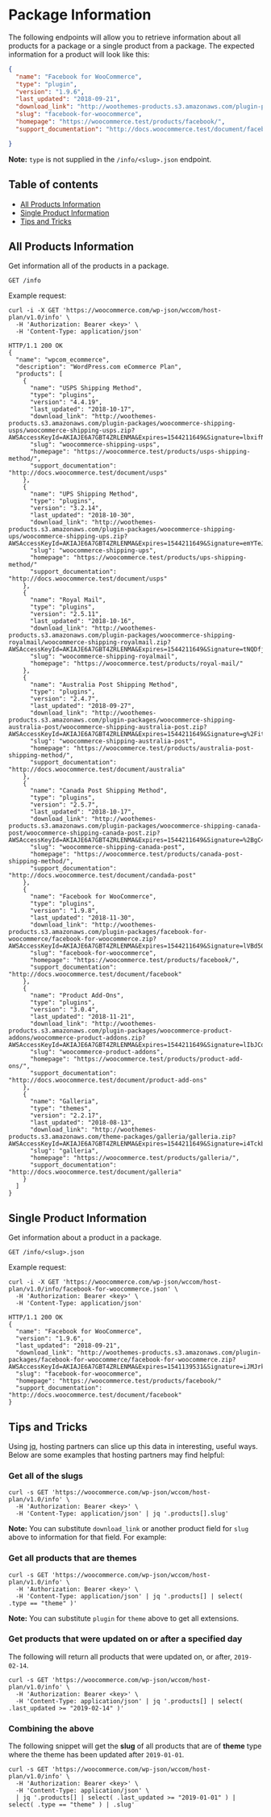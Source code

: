 # Package Information

The following endpoints will allow you to retrieve information about all products for a package or a single product from a package. The expected information for a product will look like this:

```json
{
  "name": "Facebook for WooCommerce",
  "type": "plugin",
  "version": "1.9.6",
  "last_updated": "2018-09-21",
  "download_link": "http://woothemes-products.s3.amazonaws.com/plugin-packages/facebook-for-woocommerce/facebook-for-woocommerce.zip?AWSAccessKeyId=AKIAJE6A7GBT4ZRLENMA&Expires=1541139531&Signature=iJMJrkCsUqJNPvctF3HQVZ2ubMI%3D",
  "slug": "facebook-for-woocommerce",
  "homepage": "https://woocommerce.test/products/facebook/",
  "support_documentation": "http://docs.woocommerce.test/document/facebook"

}
```

**Note:** `type` is not supplied in the `/info/<slug>.json` endpoint.

## Table of contents

- [All Products Information](#all-products-information)
- [Single Product Information](#single-product-information)
- [Tips and Tricks](#tips-and-tricks)

## All Products Information

Get information all of the products in a package.

```code
GET /info
```

Example request:

```code
curl -i -X GET 'https://woocommerce.com/wp-json/wccom/host-plan/v1.0/info' \
  -H 'Authorization: Bearer <key>' \
  -H 'Content-Type: application/json'

HTTP/1.1 200 OK
{
  "name": "wpcom_ecommerce",
  "description": "WordPress.com eCommerce Plan",
  "products": [
    {
      "name": "USPS Shipping Method",
      "type": "plugins",
      "version": "4.4.19",
      "last_updated": "2018-10-17",
      "download_link": "http://woothemes-products.s3.amazonaws.com/plugin-packages/woocommerce-shipping-usps/woocommerce-shipping-usps.zip?AWSAccessKeyId=AKIAJE6A7GBT4ZRLENMA&Expires=1544211649&Signature=lbxifNZRLGSresGFSE6wNoVyQ2w%3D",
      "slug": "woocommerce-shipping-usps",
      "homepage": "https://woocommerce.test/products/usps-shipping-method/",
      "support_documentation": "http://docs.woocommerce.test/document/usps"
    },
    {
      "name": "UPS Shipping Method",
      "type": "plugins",
      "version": "3.2.14",
      "last_updated": "2018-10-30",
      "download_link": "http://woothemes-products.s3.amazonaws.com/plugin-packages/woocommerce-shipping-ups/woocommerce-shipping-ups.zip?AWSAccessKeyId=AKIAJE6A7GBT4ZRLENMA&Expires=1544211649&Signature=emYTeJ98l4mVaViKwKQgM2HCuYA%3D",
      "slug": "woocommerce-shipping-ups",
      "homepage": "https://woocommerce.test/products/ups-shipping-method/"
      "support_documentation": "http://docs.woocommerce.test/document/usps"
    },
    {
      "name": "Royal Mail",
      "type": "plugins",
      "version": "2.5.11",
      "last_updated": "2018-10-16",
      "download_link": "http://woothemes-products.s3.amazonaws.com/plugin-packages/woocommerce-shipping-royalmail/woocommerce-shipping-royalmail.zip?AWSAccessKeyId=AKIAJE6A7GBT4ZRLENMA&Expires=1544211649&Signature=tNQDfjKHWLQkE5tyWwxBKCosUaA%3D",
      "slug": "woocommerce-shipping-royalmail",
      "homepage": "https://woocommerce.test/products/royal-mail/"
    },
    {
      "name": "Australia Post Shipping Method",
      "type": "plugins",
      "version": "2.4.7",
      "last_updated": "2018-09-27",
      "download_link": "http://woothemes-products.s3.amazonaws.com/plugin-packages/woocommerce-shipping-australia-post/woocommerce-shipping-australia-post.zip?AWSAccessKeyId=AKIAJE6A7GBT4ZRLENMA&Expires=1544211649&Signature=g%2Fit%2FArPygdkQCf%2FIcN7BVJrHRI%3D",
      "slug": "woocommerce-shipping-australia-post",
      "homepage": "https://woocommerce.test/products/australia-post-shipping-method/",
      "support_documentation": "http://docs.woocommerce.test/document/australia"
    },
    {
      "name": "Canada Post Shipping Method",
      "type": "plugins",
      "version": "2.5.7",
      "last_updated": "2018-10-17",
      "download_link": "http://woothemes-products.s3.amazonaws.com/plugin-packages/woocommerce-shipping-canada-post/woocommerce-shipping-canada-post.zip?AWSAccessKeyId=AKIAJE6A7GBT4ZRLENMA&Expires=1544211649&Signature=%2BgC48cQxXHk9ihjS3YXzH9NeRNA%3D",
      "slug": "woocommerce-shipping-canada-post",
      "homepage": "https://woocommerce.test/products/canada-post-shipping-method/",
      "support_documentation": "http://docs.woocommerce.test/document/candada-post"
    },
    {
      "name": "Facebook for WooCommerce",
      "type": "plugins",
      "version": "1.9.8",
      "last_updated": "2018-11-30",
      "download_link": "http://woothemes-products.s3.amazonaws.com/plugin-packages/facebook-for-woocommerce/facebook-for-woocommerce.zip?AWSAccessKeyId=AKIAJE6A7GBT4ZRLENMA&Expires=1544211649&Signature=lVBd50jPoHZMo7CNFq1P%2BvUiVgs%3D",
      "slug": "facebook-for-woocommerce",
      "homepage": "https://woocommerce.test/products/facebook/",
      "support_documentation": "http://docs.woocommerce.test/document/facebook"
    },
    {
      "name": "Product Add-Ons",
      "type": "plugins",
      "version": "3.0.4",
      "last_updated": "2018-11-21",
      "download_link": "http://woothemes-products.s3.amazonaws.com/plugin-packages/woocommerce-product-addons/woocommerce-product-addons.zip?AWSAccessKeyId=AKIAJE6A7GBT4ZRLENMA&Expires=1544211649&Signature=lIbJCqX6UXRlsBGCmKhBqkF4UGo%3D",
      "slug": "woocommerce-product-addons",
      "homepage": "https://woocommerce.test/products/product-add-ons/",
      "support_documentation": "http://docs.woocommerce.test/document/product-add-ons"
    },
    {
      "name": "Galleria",
      "type": "themes",
      "version": "2.2.17",
      "last_updated": "2018-08-13",
      "download_link": "http://woothemes-products.s3.amazonaws.com/theme-packages/galleria/galleria.zip?AWSAccessKeyId=AKIAJE6A7GBT4ZRLENMA&Expires=1544211649&Signature=i4Tckbs1bLYGcMdei7SEwIkuR%2FA%3D",
      "slug": "galleria",
      "homepage": "https://woocommerce.test/products/galleria/",
      "support_documentation": "http://docs.woocommerce.test/document/galleria"
    }
  ]
}
```

## Single Product Information

Get information about a product in a package.

```code
GET /info/<slug>.json
```

Example request:

```code
curl -i -X GET 'https://woocommerce.com/wp-json/wccom/host-plan/v1.0/info/facebook-for-woocommerce.json' \
  -H 'Authorization: Bearer <key>' \
  -H 'Content-Type: application/json'

HTTP/1.1 200 OK
{
  "name": "Facebook for WooCommerce",
  "version": "1.9.6",
  "last_updated": "2018-09-21",
  "download_link": "http://woothemes-products.s3.amazonaws.com/plugin-packages/facebook-for-woocommerce/facebook-for-woocommerce.zip?AWSAccessKeyId=AKIAJE6A7GBT4ZRLENMA&Expires=1541139531&Signature=iJMJrkCsUqJNPvctF3HQVZ2ubMI%3D",
  "slug": "facebook-for-woocommerce",
  "homepage": "https://woocommerce.test/products/facebook/"
  "support_documentation": "http://docs.woocommerce.test/document/facebook"
}
```

## Tips and Tricks

Using [jq](https://stedolan.github.io/jq/), hosting partners can slice up this data in interesting, useful ways. Below are some examples that hosting partners may find helpful:

### Get all of the slugs

```
curl -s GET 'https://woocommerce.com/wp-json/wccom/host-plan/v1.0/info' \
  -H 'Authorization: Bearer <key>' \
  -H 'Content-Type: application/json' | jq '.products[].slug'
```

**Note:** You can substitute `download_link` or another product field for `slug` above to information for that field. For example:

### Get all products that are themes

```
curl -s GET 'https://woocommerce.com/wp-json/wccom/host-plan/v1.0/info' \
  -H 'Authorization: Bearer <key>' \
  -H 'Content-Type: application/json' | jq '.products[] | select( .type == "theme" )'
```

**Note:** You can substitute `plugin` for `theme` above to get all extensions.

### Get products that were updated on or after a specified day

The following will return all products that were updated on, or after, `2019-02-14`.

```
curl -s GET 'https://woocommerce.com/wp-json/wccom/host-plan/v1.0/info' \
  -H 'Authorization: Bearer <key>' \
  -H 'Content-Type: application/json' | jq '.products[] | select( .last_updated >= "2019-02-14" )'
```

### Combining the above

The following snippet will get the **slug** of all products that are of **theme** type where the theme has been updated after `2019-01-01`.

```
curl -s GET 'https://woocommerce.com/wp-json/wccom/host-plan/v1.0/info' \
  -H 'Authorization: Bearer <key>' \
  -H 'Content-Type: application/json' \
  | jq '.products[] | select( .last_updated >= "2019-01-01" ) | select( .type == "theme" ) | .slug'
```
